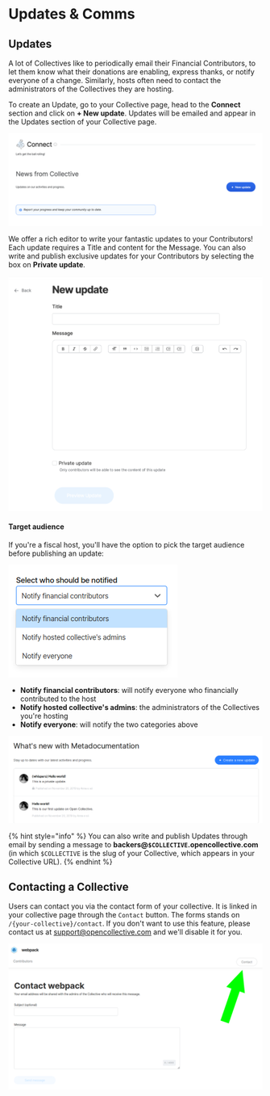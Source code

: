 # Updates & Comms

## Updates

A lot of Collectives like to periodically email their Financial Contributors, to let them know what their donations are enabling, express thanks, or notify everyone of a change. Similarly, hosts often need to contact the administrators of the Collectives they are hosting.

To create an Update, go to your Collective page, head to the **Connect** section and click on **+ New update**. Updates will be emailed and appear in the Updates section of your Collective page.

![](../.gitbook/assets/collectives_updates-and-comms_updates_2021-7-6.png)

We offer a rich editor to write your fantastic updates to your Contributors! Each update requires a Title and content for the Message. You can also write and publish exclusive updates for your Contributors by selecting the box on **Private update**.

![](../.gitbook/assets/collectives_updates-and-comms_newupdates_2021-7-6.png)

#### Target audience

If you're a fiscal host, you'll have the option to pick the target audience before publishing an update:

![Target audience for host&apos;s updates](../.gitbook/assets/image%20%2836%29.png)

* **Notify financial contributors**: will notify everyone who financially contributed to the host
* **Notify hosted collective's admins**: the administrators of the Collectives you're hosting
* **Notify everyone**: will notify the two categories above 

![The Updates section of a Collective page after being populated with two posts.](../.gitbook/assets/collectives_updates-and-comms_all-updates.png)

{% hint style="info" %}
You can also write and publish Updates through email by sending a message to **backers@`$COLLECTIVE`.opencollective.com** \(in which `$COLLECTIVE` is the slug of your Collective, which appears in your Collective URL\).
{% endhint %}

## Contacting a Collective

Users can contact you via the contact form of your collective. It is linked in your collective page through the `Contact` button. The forms stands on `/{your-collective}/contact`. If you don't want to use this feature, please contact us at [support@opencollective.com](mailto:support@opencollective.com) and we'll disable it for you.

![](../.gitbook/assets/image%20%2820%29.png)

